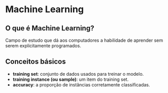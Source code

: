 # Machine Learning

## O que é Machine Learning?

Campo de estudo que dá aos computadores a habilidade de aprender sem serem explicitamente programados.

## Conceitos básicos

- **training set**: conjunto de dados usados para treinar o modelo.
- **training instance (ou sample)**: um item do training set.
- **accuracy**: a proporção de instâncias corretamente classificadas.
